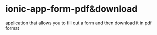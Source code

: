 # ionic-app-form-pdf&download
 application that allows you to fill out a form and then download it in pdf format 
